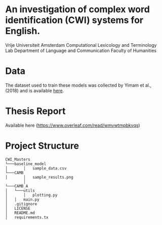 # An investigation of complex word identification (CWI) systems for English.
Vrije Universiteit Amsterdam Computational Lexicology and Terminology Lab Department of Language and Communication Faculty of Humanities



# Data
The dataset used to train these models was collected by Yimam et al., (2018) and is available [here](https://www.inf.uni-hamburg.de/en/inst/ab/lt/resources/data/complex-word-identification-dataset.html).

# Thesis Report

Available here (https://www.overleaf.com/read/wmvwtmpbkvqs)

# Project Structure

```
CWI_Masters
└───baseline_model
│       │   sample_data.csv 
└───CAMB
│       │   sample_results.png
        │
└───CAMB_A
│   └───utils
│       │   plotting.py
│   │   main.py
│   .gitignore
│   LICENSE
│   README.md
│   requirements.tx

```
